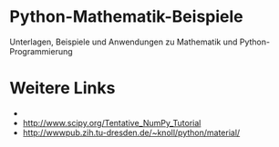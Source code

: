 Python-Mathematik-Beispiele
===========================

Unterlagen, Beispiele und Anwendungen zu Mathematik und Python-Programmierung 

Weitere Links
=============
- 
- http://www.scipy.org/Tentative_NumPy_Tutorial
- http://wwwpub.zih.tu-dresden.de/~knoll/python/material/ 